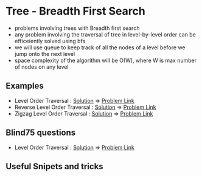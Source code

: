 # Tree - Breadth First Search

- problems involving trees with Breadth first search
- any problem involving the traversal of tree in level-by-level order can be efficeiently solved using bfs
- we will use queue to keep track of all the nodes of a level before we jump onto the next level
- space complexity of the algorithm will be O(W), where W is max number of nodes on any level

## Examples

- Level Order Traversal : [Solution](/src/breadth-first-search/level-order-traversal.ts) => [Problem Link](https://leetcode.com/problems/binary-tree-level-order-traversal/)
- Reverse Level Order Traversal : [Solution](/src/breadth-first-search/reverse-level-order-traversal.ts) => [Problem Link](https://leetcode.com/problems/binary-tree-level-order-traversal-ii/)
- Zigzag Level Order Traversal : [Solution](/src/breadth-first-search/zigzag-level-order-traversal.ts) => [Problem Link](https://leetcode.com/problems/binary-tree-zigzag-level-order-traversal/)

## Blind75 questions
- Level Order Traversal : [Solution](/src/breadth-first-search/level-order-traversal.ts) => [Problem Link](https://leetcode.com/problems/binary-tree-level-order-traversal/)


## Useful Snipets and tricks

